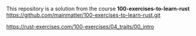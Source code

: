 This repository is a solution from the course **100-exercises-to-learn-rust** https://github.com/mainmatter/100-exercises-to-learn-rust.git

https://rust-exercises.com/100-exercises/04_traits/00_intro